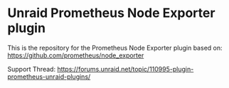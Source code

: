 # Unraid Prometheus Node Exporter plugin

This is the repository for the Prometheus Node Exporter plugin based on: https://github.com/prometheus/node_exporter

Support Thread: https://forums.unraid.net/topic/110995-plugin-prometheus-unraid-plugins/